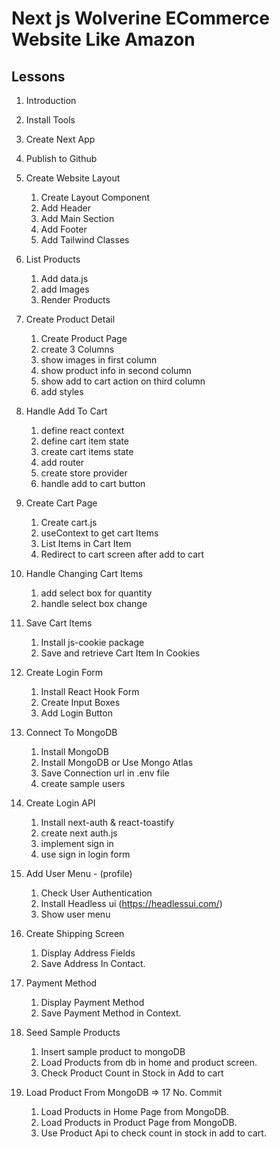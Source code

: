 # Next js Wolverine ECommerce Website Like Amazon

## Lessons

1. Introduction
2. Install Tools
3. Create Next App
4. Publish to Github
5. Create Website Layout
   1. Create Layout Component
   2. Add Header
   3. Add Main Section
   4. Add Footer
   5. Add Tailwind Classes
6. List Products
   1. Add data.js
   2. add Images
   3. Render Products
7. Create Product Detail
   1. Create Product Page
   2. create 3 Columns
   3. show images in first column
   4. show product info in second column
   5. show add to cart action on third column
   6. add styles
8. Handle Add To Cart
   1. define react context
   2. define cart item state
   3. create cart items state
   4. add router
   5. create store provider
   6. handle add to cart button
9. Create Cart Page
   1. Create cart.js
   2. useContext to get cart Items
   3. List Items in Cart Item
   4. Redirect to cart screen after add to cart
10. Handle Changing Cart Items
    1. add select box for quantity
    2. handle select box change
11. Save Cart Items

    1. Install js-cookie package
    2. Save and retrieve Cart Item In Cookies

12. Create Login Form

    1. Install React Hook Form
    2. Create Input Boxes
    3. Add Login Button

13. Connect To MongoDB
    1. Install MongoDB
    2. Install MongoDB or Use Mongo Atlas
    3. Save Connection url in .env file
    4. create sample users
14. Create Login API

    1. Install next-auth & react-toastify
    2. create next auth.js
    3. implement sign in
    4. use sign in login form

15. Add User Menu - (profile)
    1. Check User Authentication
    2. Install Headless ui (https://headlessui.com/)
    3. Show user menu
16. Create Shipping Screen
    1. Display Address Fields
    2. Save Address In Contact.
17. Payment Method
    1. Display Payment Method
    2. Save Payment Method in Context.
18. Seed Sample Products
    1. Insert sample product to mongoDB
    2. Load Products from db in home and product screen.
    3. Check Product Count in Stock in Add to cart
19. Load Product From MongoDB => 17 No. Commit
    1. Load Products in Home Page from MongoDB.
    2. Load Products in Product Page from MongoDB.
    3. Use Product Api to check count in stock in add to cart.
